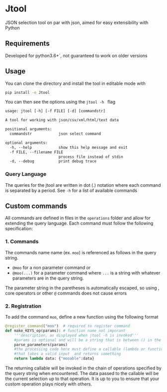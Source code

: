 # Jtool


JSON selection tool on par with json, aimed for easy extensibility with Python

## Requirements

Developed for python3.6+`, not guaranteed to work on older versions

## Usage

You can clone the directory and install the tool in editable mode with 

```sh
pip install -e Jtool
```

You can then see the options using the `jtool -h ` flag

```txt
usage: jtool [-h] [-f FILE] [-d] [commandstr]

A tool for working with json/csv/xml/html/text data

positional arguments:
  commandstr            json select command

optional arguments:
  -h, --help            show this help message and exit
  -f FILE, --filename FILE
                        process file instead of stdin
  -d, --debug           print debug trace
```

### Query Language

The queries for the jtool are written in dot (.) notation where each command is separated by a period. 
See `-h` for a list of available commands


## Custom commands

All commands are defined in files in the `operations` folder and allow for extending the query language. 
Each command must follow the following specification:

### 1. Commands
The commands name  name (ex. `moo`) is referenced as follows in the query string.
*  `@moo` for a non parameter command or
*  `@moo(...)` for a parameter command where `...` is a string with whatever parameters are in the query string. 

The parameter string in the paretheses is automatically escaped, so using , core operators or other `@` commands does not cause errors

### 2. Registration
To add the command `moo`, define a new function using the following format 

```python
@register_command("moo")  # required to register command
def make_KEYS_op(params): # function name not imporant
    '''description, as displayed when jtool -h is invoked'''
    #params is optional and will be a string that is between () in the command spec
    parse_parameters(params)
    #the processing code here must define a callable (lambda or function)
    #that takes a valid input  and returns something
    return lambda data: {"mooable":data}

```

The returning callable will be invoked in the chain of operations specified by the query string when encountered. 
The data passed to the callable will be the current selection up to that operation. It is up to you to ensure that your custom
operation plays nicely with others. 
